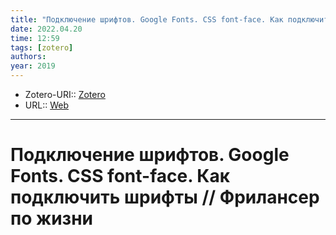 ```yaml
---
title: "Подключение шрифтов. Google Fonts. CSS font-face. Как подключить шрифты // Фрилансер по жизни"
date: 2022.04.20
time: 12:59
tags: [zotero]
authors: 
year: 2019
---
```


- Zotero-URI:: [Zotero](zotero://select/items/@Frilanserpozhizni-ITifrilansPodklyuchenieShriftovGoogle2019)
- URL:: [Web](https://www.youtube.com/watch?v=GwA0BN5RgB0)

---

# Подключение шрифтов. Google Fonts. CSS font-face. Как подключить шрифты // Фрилансер по жизни


